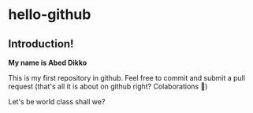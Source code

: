 # hello-github

## Introduction!
**My name is Abed Dikko**


This is my first repository in github.
Feel free to commit and submit a pull request (that's all it is about on github right? Colaborations  🤗)

Let's be world class shall we?
